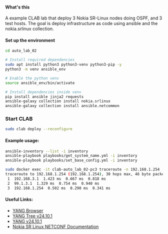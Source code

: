 #### What's this

A example CLAB lab that deploy 3 Nokia SR-Linux nodes doing OSPF, and 3 test hosts.
The goal is deploy infrastructure as code using ansible and the nokia.srlinux collection.

#### Set up the environment

```bash
cd auto_lab_02

# Install required dependencies
sudo apt install python3 python3-venv python3-pip -y
python3 -m venv ansible_env

# Enable the python venv
source ansible_env/bin/activate

# Install dependencies inside venv
pip install ansible jinja2 requests
ansible-galaxy collection install nokia.srlinux
ansible-galaxy collection install ansible.netcommon
```

### Start CLAB
```bash
sudo clab deploy --reconfigure
```

#### Example usage:

```bash
ansible-inventory --list -i inventory
ansible-playbook playbooks/get_system_name.yml -i inventory
ansible-playbook playbooks/set_base_config.yml -i inventory

sudo docker exec -it clab-auto_lab_02-pc3 traceroute -n 192.168.1.254
traceroute to 192.168.1.254 (192.168.1.254), 30 hops max, 46 byte packets
 1  192.168.3.1  1.423 ms  0.667 ms  0.818 ms
 2  99.1.3.1  1.329 ms  0.754 ms  0.940 ms
 3  192.168.1.254  0.502 ms  0.290 ms  0.341 ms
```

#### Useful Links:

- [YANG Browser](https://learn.srlinux.dev/yang/browser/)
- [YANG Tree v24.10.1](https://yang.srlinux.dev/releases/v24.10.1/tree)
- [YANG v24.10.1](https://yang.srlinux.dev/v24.10.1)
- [Nokia SR Linux NETCONF Documentation](https://documentation.nokia.com/srlinux/24-10/books/system-mgmt/netconf.html)